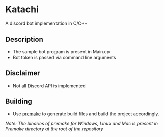 # Katachi
A discord bot implementation in C/C++

## Description
- The sample bot program is present in Main.cp
- Bot token is passed via command line arguments

## Disclaimer
- Not all Discord API is implemented

## Building
- Use [premake](https://premake.github.io/) to generate build files and build the project accordingly.

*Note: The binaries of premake for Windows, Linux and Mac is present in Premake directory at the root of the repository*


